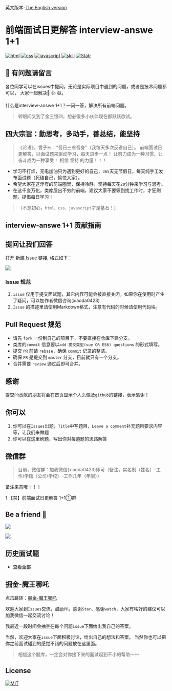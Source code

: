 英文版本-[The English version](https://github.com/webVueBlog/interview-answe/blob/master/README.en.md)

# 前端面试日更解答 interview-answe 1+1

<p align="left">
  <a href="https://github.com/webVueBlog/interview-answe/issues"><img src="https://cdn.jsdelivr.net/gh/webVueBlog/dadapic/img/68747470733a2f2f696d672e736869656c64732e696f2f6769746875622f6c616e6775616765732f746f702f6261646765732f736869656c64732e7376673f6c6162656c3d68746d6c.svg" alt="html"></a>
  <a href="https://github.com/webVueBlog/interview-answe/issues"><img src="https://cdn.jsdelivr.net/gh/webVueBlog/dadapic/img/68747470733a2f2f696d672e736869656c64732e696f2f6769746875622f6c616e6775616765732f746f702f6261646765732f736869656c64732e7376673f6c6162656c3d637373.svg" alt="css"></a>
  <a href="https://github.com/webVueBlog/interview-answe/issues"><img src="https://cdn.jsdelivr.net/gh/webVueBlog/dadapic/img/68747470733a2f2f696d672e736869656c64732e696f2f6769746875622f6c616e6775616765732f746f702f6261646765732f736869656c64732e7376673f6c6162656c3d6a617661736372697074.svg" alt="javascript"></a>
  <a href="https://github.com/webVueBlog/interview-answe/issues"><img src="https://cdn.jsdelivr.net/gh/webVueBlog/dadapic/img/68747470733a2f2f696d672e736869656c64732e696f2f6769746875622f6c616e6775616765732f746f702f6261646765732f736869656c64732e7376673f6c6162656c3d736b696c6c.svg" alt="skill"></a>
  <a href="https://github.com/webVueBlog/interview-answe/stargazers"><img src="https://cdn.jsdelivr.net/gh/webVueBlog/dadapic/img/68747470733a2f2f696d672e736869656c64732e696f2f7265646d696e652f706c7567696e2f73746172732f7265646d696e655f786c73785f666f726d61745f69737375655f6578706f727465722e737667.svg" alt="Statr"></a>
</p>

## 🐛 有问题请留言
各位同学可以在issues中提问，无论是实际项目中遇到的问题，或者是技术问题都可以， 大家一起解决💯 👍 😄。

什么是interview-answe 1+1？一问一答，解决所有前端问题。

> 转眼间又到了金三银四，想必很多小伙伴现在都跃跃欲试。 

## 四大宗旨：勤思考，多动手，善总结，能坚持

> 《论语》，曾子曰：“吾日三省吾身”（我每天多次反省自己）。
> 前端面试日更解答，以面试题来驱动学习，每天进步一点！
> 让努力成为一种习惯，让奋斗成为一种享受！ 
> 相信 坚持 的力量！！！

- 学习不打烊，充电加油只为遇到更好的自己，`365`天无节假日，每天纯手工发布面试题（死磕自己，愉悦大家）。
- 希望大家在这浮夸的前端圈里，保持冷静，坚持每天花`20`分钟来学习与思考。
- 在这千变万化，类库层出不穷的前端，建议大家不要等到找工作时，才狂刷题，提倡每日学习！

> （不忘初心，`html、css、javascript`才是基石！）

## interview-answe 1+1 贡献指南

## 提问让我们回答

打开 [新建 Issue 链接](https://github.com/webVueBlog/interview-answe/issues), 格式如下：

![](https://cdn.jsdelivr.net/gh/webVueBlog/dadapic/img/QQ截图20200317003432.png)

### Issue 规范

1. `issue` 仅用于提交面试题，其它内容可能会被直接关闭。如果你在使用时产生了疑问，可以加作者微信咨询(xiaoda0423)
2. `Issue` 的描述里请使用Markdown格式，注意有代码的时候请使用代码块。

## Pull Request 规范

- 请先 `fork` 一份到自己的项目下，不要直接在仓库下建分支。
- 类库的`commit` 信息要以`add 提交类型(vue OR ES6) questions` 的形式填写。
- 提交 `PR` 前请 `rebase`，确保 `commit` 记录的整洁。
- 确保 `PR` 是提交到 `master` 分支，目前就只有一个分支。
- 合并需要 `review` 通过后即可合并。

## 感谢

提交`PR`贡献的朋友将会在首页显示个人头像及`github`的链接，表示感谢！

## 你可以

1. 你可以在`Issues`出题，`Title`中写题目，`Leave a comment`补充题目要求内容等，让我们来做题
2. 你可以在这里刷题，写出你对每道题的思路解答

## 微信群

> 目前，微信群：加我微信(xiaoda0423)即可（备注，实名制（姓名）-工作/学籍（公司/学校）-工作几年（年限））

备注来意哦！！！

1.【禁】前端面试日更解答 1+1①群

## Be a friend 👬

![](https://cdn.jsdelivr.net/gh/webVueBlog/dadapic/img/微信图片_20200130160806.jpg)

![](https://cdn.jsdelivr.net/gh/webVueBlog/dadapic/img/微信图片_20200308211731.jpg)

## 历史面试题

- [查看全部](https://github.com/webVueBlog/interview-answe/blob/master/interviewAnswe.md)

## 掘金-魔王哪吒

点击跳转：[掘金-魔王哪吒](https://juejin.im/user/5e477d7ce51d4526c550a27d)

欢迎大家到`Issues`交流，鼓励`PR`，感谢`Star`、感谢`watch`，大家有啥好的建议可以加我微信一起交流讨论！

我最近一段时间会抽空在每个问题`issue`下面给出我自己的答案。

当然，欢迎大家在`issue`下面积极讨论，给出自己的想法和答案。 当然你也可以把你之前面试碰到的感觉不错的问题放在这里面。

> 相信这个题库，一定会对你接下来的面试起到不小的帮助～～

## License
[![MIT](http://api.haizlin.cn/api?mod=interview&ctr=issues&act=generateSVG&type=a.svg)](https://github.com/webVueBlog/interview-answe)
